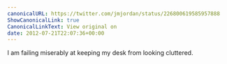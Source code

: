 ```yaml
---
canonicalURL: https://twitter.com/jmjordan/status/226800619585957888
ShowCanonicalLink: true
CanonicalLinkText: View original on
date: 2012-07-21T22:07:36+00:00
---
```

I am failing miserably at keeping my desk from looking cluttered.
